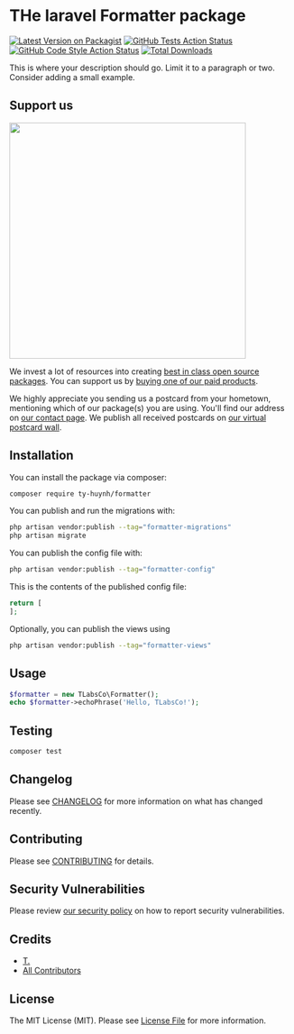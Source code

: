 # THe laravel Formatter package

[![Latest Version on Packagist](https://img.shields.io/packagist/v/ty-huynh/formatter.svg?style=flat-square)](https://packagist.org/packages/ty-huynh/formatter)
[![GitHub Tests Action Status](https://img.shields.io/github/actions/workflow/status/ty-huynh/formatter/run-tests.yml?branch=main&label=tests&style=flat-square)](https://github.com/ty-huynh/formatter/actions?query=workflow%3Arun-tests+branch%3Amain)
[![GitHub Code Style Action Status](https://img.shields.io/github/actions/workflow/status/ty-huynh/formatter/fix-php-code-style-issues.yml?branch=main&label=code%20style&style=flat-square)](https://github.com/ty-huynh/formatter/actions?query=workflow%3A"Fix+PHP+code+style+issues"+branch%3Amain)
[![Total Downloads](https://img.shields.io/packagist/dt/ty-huynh/formatter.svg?style=flat-square)](https://packagist.org/packages/ty-huynh/formatter)

This is where your description should go. Limit it to a paragraph or two. Consider adding a small example.

## Support us

[<img src="https://github-ads.s3.eu-central-1.amazonaws.com/formatter.jpg?t=1" width="419px" />](https://spatie.be/github-ad-click/formatter)

We invest a lot of resources into creating [best in class open source packages](https://spatie.be/open-source). You can support us by [buying one of our paid products](https://spatie.be/open-source/support-us).

We highly appreciate you sending us a postcard from your hometown, mentioning which of our package(s) you are using. You'll find our address on [our contact page](https://spatie.be/about-us). We publish all received postcards on [our virtual postcard wall](https://spatie.be/open-source/postcards).

## Installation

You can install the package via composer:

```bash
composer require ty-huynh/formatter
```

You can publish and run the migrations with:

```bash
php artisan vendor:publish --tag="formatter-migrations"
php artisan migrate
```

You can publish the config file with:

```bash
php artisan vendor:publish --tag="formatter-config"
```

This is the contents of the published config file:

```php
return [
];
```

Optionally, you can publish the views using

```bash
php artisan vendor:publish --tag="formatter-views"
```

## Usage

```php
$formatter = new TLabsCo\Formatter();
echo $formatter->echoPhrase('Hello, TLabsCo!');
```

## Testing

```bash
composer test
```

## Changelog

Please see [CHANGELOG](CHANGELOG.md) for more information on what has changed recently.

## Contributing

Please see [CONTRIBUTING](CONTRIBUTING.md) for details.

## Security Vulnerabilities

Please review [our security policy](../../security/policy) on how to report security vulnerabilities.

## Credits

- [T.](https://github.com/ty-huynh)
- [All Contributors](../../contributors)

## License

The MIT License (MIT). Please see [License File](LICENSE.md) for more information.

